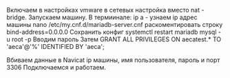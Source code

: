 
Включаем в настройках vmware в сетевых настройка вместо nat - bridge. Запускаем машину.
В термиинале:
ip a - узнаем ip адрес машины
nano /etc/my.cnf.d/mariadb-server.cnf
раскоментировать строку bind-address=0.0.0.0
Сохранить конфиг
systemctl restart mariadb
mysql -u root -p
Вводим пароль
Затем
GRANT ALL PRIVILEGES ON aecatest.* TO 'aeca'@'%' IDENTIFIED BY 'aeca';

Вбиваем данные в Navicat ip машины, имя пользователя, пароль и порт 3306
Подключаемся и работаем.